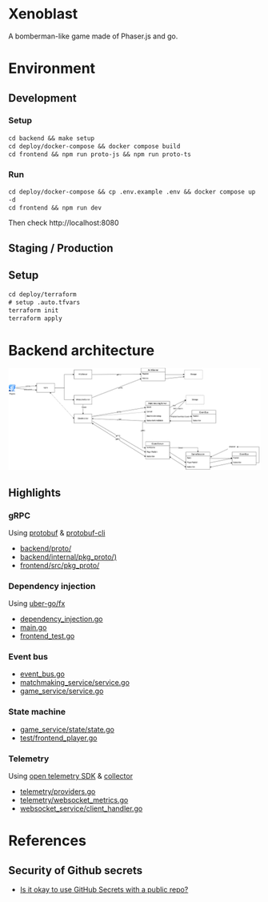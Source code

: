# Xenoblast

A bomberman-like game made of Phaser.js and go.

# Environment

## Development

### Setup

```
cd backend && make setup
cd deploy/docker-compose && docker compose build
cd frontend && npm run proto-js && npm run proto-ts
```

### Run

```
cd deploy/docker-compose && cp .env.example .env && docker compose up -d
cd frontend && npm run dev
```

Then check http://localhost:8080

## Staging / Production

## Setup

```
cd deploy/terraform
# setup .auto.tfvars
terraform init
terraform apply
```

# Backend architecture

![](./xenoblast.jpg)

## Highlights

### gRPC

Using [protobuf](https://github.com/golang/protobuf) & [protobuf-cli](https://www.npmjs.com/package/protobufjs-cli)

- [backend/proto/](./backend/proto/)
- [backend/internal/pkg_proto/)](./backend/internal/pkg_proto/)
- [frontend/src/pkg_proto/](./frontend/src/pkg_proto/)

### Dependency injection

Using [uber-go/fx](https://github.com/uber-go/fx)

- [dependency_injection.go](./backend/internal/dependency_injection/dependency_injection.go)
- [main.go](./backend/cmd/main/main.go)
- [frontend_test.go](./backend/test/frontend_test.go)

### Event bus

- [event_bus.go](./backend/internal/event_bus/event_bus.go)
- [matchmaking_service/service.go](./backend/internal/service/matchmaking_service/service.go)
- [game_service/service.go](./backend/internal/service/game_service/service.go)

### State machine

- [game_service/state/state.go](./backend/internal/service/game_service/state/state.go)
- [test/frontend_player.go](./backend/test/frontend_player.go)

### Telemetry

Using [open telemetry SDK](https://opentelemetry.io/docs/languages/go/getting-started/) & [collector](https://opentelemetry.io/docs/collector/)

- [telemetry/providers.go](./backend/internal/telemetry/providers.go)
- [telemetry/websocket_metrics.go](./backend/internal/telemetry/websocket_metrics.go)
- [websocket_service/client_handler.go](./backend/internal/service/websocket_service/client_handler.go)

# References

## Security of Github secrets

- [Is it okay to use GitHub Secrets with a public repo?](https://stackoverflow.com/questions/62142092/is-it-okay-to-use-github-secrets-with-a-public-repo)
